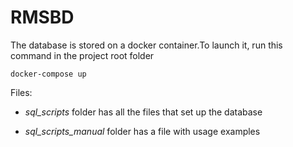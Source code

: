 # RMSBD

The database is stored on a docker container.To launch it, run this command in the project root folder

`docker-compose up`


Files:
* _sql_scripts_ folder has all the files that set up the database

* _sql_scripts_manual_ folder has a file with usage examples
